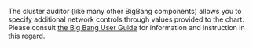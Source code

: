 
The cluster auditor (like many other BigBang components) allows you to specify additional network controls through values provided to the chart. Please consult [the Big Bang User Guide](https://docs-bigbang.dso.mil/latest/docs/guides/using-bigbang/network-policies/) for information and instruction in this regard.